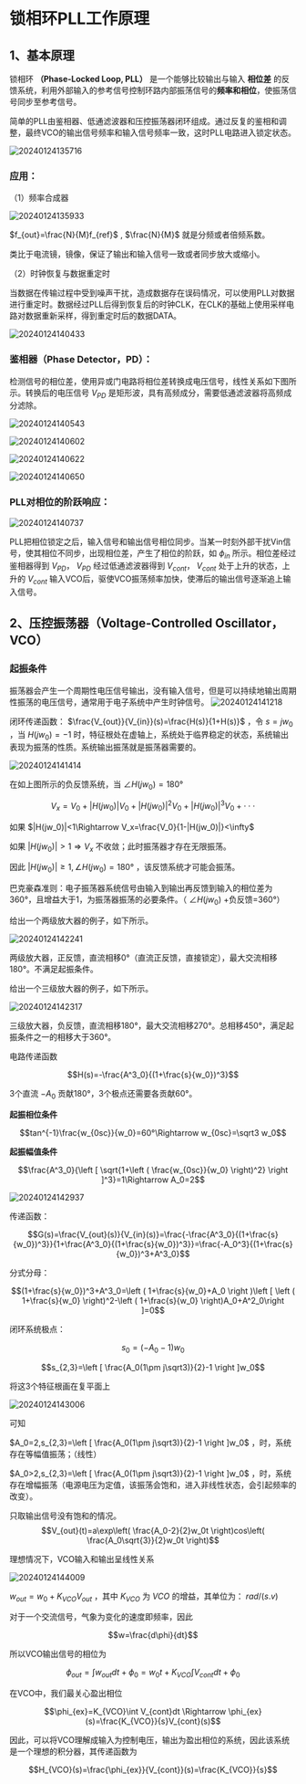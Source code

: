# 锁相环PLL工作原理

## 1、基本原理
锁相环 **（Phase-Locked Loop, PLL）** 是一个能够比较输出与输入 **相位差** 的反馈系统，利用外部输入的参考信号控制环路内部振荡信号的**频率和相位**，使振荡信号同步至参考信号。

简单的PLL由鉴相器、低通滤波器和压控振荡器闭环组成。通过反复的鉴相和调整，最终VCO的输出信号频率和输入信号频率一致，这时PLL电路进入锁定状态。

![20240124135716](https://cdn.jsdelivr.net/gh/xupengfeir/Notes-and-Articles/Image/20240124135716.png)

### 应用：

（1）频率合成器

![20240124135933](https://cdn.jsdelivr.net/gh/xupengfeir/Notes-and-Articles/Image/20240124135933.png)

 $f_{out}=\frac{N}{M}f_{ref}$ ,  $\frac{N}{M}$ 就是分频或者倍频系数。

类比于电流镜，镜像，保证了输出和输入信号一致或者同步放大或缩小。

（2）时钟恢复与数据重定时

当数据在传输过程中受到噪声干扰，造成数据存在误码情况，可以使用PLL对数据进行重定时。数据经过PLL后得到恢复后的时钟CLK，在CLK的基础上使用采样电路对数据重新采样，得到重定时后的数据DATA。

![20240124140433](https://cdn.jsdelivr.net/gh/xupengfeir/Notes-and-Articles/Image/20240124140433.png)


### 鉴相器（Phase Detector，PD）：
检测信号的相位差，使用异或门电路将相位差转换成电压信号，线性关系如下图所示。转换后的电压信号 $V_{PD}$ 是矩形波，具有高频成分，需要低通滤波器将高频成分滤除。

![20240124140543](https://cdn.jsdelivr.net/gh/xupengfeir/Notes-and-Articles/Image/20240124140543.png)

![20240124140602](https://cdn.jsdelivr.net/gh/xupengfeir/Notes-and-Articles/Image/20240124140602.png)

![20240124140622](https://cdn.jsdelivr.net/gh/xupengfeir/Notes-and-Articles/Image/20240124140622.png)

![20240124140650](https://cdn.jsdelivr.net/gh/xupengfeir/Notes-and-Articles/Image/20240124140650.png)

### PLL对相位的阶跃响应：
![20240124140737](https://cdn.jsdelivr.net/gh/xupengfeir/Notes-and-Articles/Image/20240124140737.png)

PLL把相位锁定之后，输入信号和输出信号相位同步。当某一时刻外部干扰Vin信号，使其相位不同步，出现相位差，产生了相位的阶跃，如 $\phi_{in}$ 所示。相位差经过鉴相器得到 $V_{PD}$， $V_{PD}$ 经过低通滤波器得到 $V_{cont}$， $V_{cont}$ 处于上升的状态，上升的 $V_{cont}$ 输入VCO后，驱使VCO振荡频率加快，使滞后的输出信号逐渐追上输入信号。


## 2、压控振荡器（Voltage-Controlled Oscillator，VCO）

### 起振条件
振荡器会产生一个周期性电压信号输出，没有输入信号，但是可以持续地输出周期性振荡的电压信号，通常用于电子系统中产生时钟信号。
![20240124141218](https://cdn.jsdelivr.net/gh/xupengfeir/Notes-and-Articles/Image/20240124141218.png)

闭环传递函数： $\frac{V_{out}}{V_{in}}(s)=\frac{H(s)}{1+H(s)}$ ，令 $s=jw_0$ ，当 $H(jw_0)=-1$ 时，特征根处在虚轴上，系统处于临界稳定的状态，系统输出表现为振荡的性质。系统输出振荡就是振荡器需要的。

![20240124141414](https://cdn.jsdelivr.net/gh/xupengfeir/Notes-and-Articles/Image/20240124141414.png)

在如上图所示的负反馈系统，当  $\angle H(jw_0)=180°$

$$V_x=V_0+|H(jw_0)|V_0+|H(jw_0)|^2V_0+|H(jw_0)|^3V_0+\cdot\cdot\cdot$$

如果  $|H(jw_0)|<1\Rightarrow V_x=\frac{V_0}{1-|H(jw_0)|}<\infty$

如果 $|H(jw_0)|>1\Rightarrow V_x$ 不收敛；此时振荡器才存在无限振荡。

因此 $|H(jw_0)|\ge1,\angle H(jw_0)=180°$ ，该反馈系统才可能会振荡。

巴克豪森准则：电子振荡器系统信号由输入到输出再反馈到输入的相位差为360°，且增益大于1，为振荡器振荡的必要条件。（ $\angle H(jw_0)$ +负反馈=360°）

给出一个两级放大器的例子，如下所示。

![20240124142241](https://cdn.jsdelivr.net/gh/xupengfeir/Notes-and-Articles/Image/20240124142241.png)

两级放大器，正反馈，直流相移0°（直流正反馈，直接锁定），最大交流相移180°。不满足起振条件。

给出一个三级放大器的例子，如下所示。

![20240124142317](https://cdn.jsdelivr.net/gh/xupengfeir/Notes-and-Articles/Image/20240124142317.png)

三级放大器，负反馈，直流相移180°，最大交流相移270°。总相移450°，满足起振条件之一的相移大于360°。

电路传递函数

$$H(s)=-\frac{A^3_0}{(1+\frac{s}{w_0})^3}$$

3个直流 $-A_0$ 贡献180°，3个极点还需要各贡献60°。

**起振相位条件**

$$tan^{-1}\frac{w_{0sc}}{w_0}=60°\Rightarrow w_{0sc}=\sqrt3 w_0$$

**起振幅值条件**

$$\frac{A^3_0}{\left [ \sqrt{1+\left ( \frac{w_{0sc}}{w_0} \right)^2} \right ]^3}=1\Rightarrow A_0=2$$

![20240124142937](https://cdn.jsdelivr.net/gh/xupengfeir/Notes-and-Articles/Image/20240124142937.png)

传递函数：

$$G(s)=\frac{V_{out}(s)}{V_{in}(s)}=\frac{-\frac{A^3_0}{(1+\frac{s}{w_0})^3}}{1+\frac{A^3_0}{(1+\frac{s}{w_0})^3}}=\frac{-A_0^3}{(1+\frac{s}{w_0})^3+A^3_0}$$

分式分母：

$$(1+\frac{s}{w_0})^3+A^3_0=\left ( 1+\frac{s}{w_0}+A_0 \right )\left [ \left ( 1+\frac{s}{w_0} \right)^2-\left ( 1+\frac{s}{w_0} \right)A_0+A^2_0\right ]=0$$

闭环系统极点：

$$s_0=(-A_0-1)w_0$$

$$s_{2,3}=\left [ \frac{A_0(1\pm j\sqrt3)}{2}-1 \right ]w_0$$

将这3个特征根画在复平面上

![20240124143006](https://cdn.jsdelivr.net/gh/xupengfeir/Notes-and-Articles/Image/20240124143006.png)

可知

 $A_0=2,s_{2,3}=\left [ \frac{A_0(1\pm j\sqrt3)}{2}-1 \right ]w_0$ ，时，系统存在等幅值振荡；（线性）

 $A_0>2,s_{2,3}=\left [ \frac{A_0(1\pm j\sqrt3)}{2}-1 \right ]w_0$ ，时，系统存在增幅振荡（电源电压为定值，该振荡会饱和，进入非线性状态，会引起频率的改变）。

只取输出信号没有饱和的情况。
$$V_{out}(t)=a\exp\left( \frac{A_0-2}{2}w_0t \right)cos\left( \frac{A_0\sqrt{3}}{2}w_0t \right)$$

理想情况下，VCO输入和输出呈线性关系

![20240124144009](https://cdn.jsdelivr.net/gh/xupengfeir/Notes-and-Articles/Image/20240124144009.png)

 $w_{out}=w_0+K_{VCO}V_{out}$ ，其中 $K_{VCO}$ 为  $VCO$  的增益，其单位为：  $rad/(s.v)$ 

对于一个交流信号，气象为变化的速度即频率，因此

$$w=\frac{d\phi}{dt}$$

所以VCO输出信号的相位为

$$\phi_{out}=\int w_{out}dt+\phi_0=w_0t+K_{VCO}\int V_{cont}dt+\phi_0$$

在VCO中，我们最关心盈出相位


$$\phi_{ex}=K_{VCO}\int V_{cont}dt \Rightarrow \phi_{ex}(s)=\frac{K_{VCO}}{s}V_{cont}(s)$$


因此，可以将VCO理解成输入为控制电压，输出为盈出相位的系统，因此该系统是一个理想的积分器，其传递函数为

$$H_{VCO}(s)=\frac{\phi_{ex}}{V_{cont}}(s)=\frac{K_{VCO}}{s}$$




